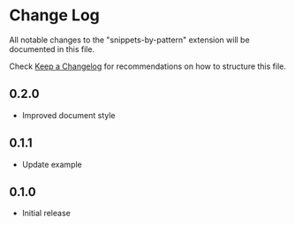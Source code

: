 # Change Log

All notable changes to the "snippets-by-pattern" extension will be documented in this file.

Check [Keep a Changelog](http://keepachangelog.com/) for recommendations on how to structure this file.

## 0.2.0

- Improved document style

## 0.1.1

- Update example

## 0.1.0

- Initial release
